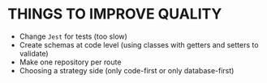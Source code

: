 # THINGS TO IMPROVE QUALITY
- Change `Jest` for tests (too slow)
- Create schemas at code level (using classes with getters and setters to validate)
- Make one repository per route
- Choosing a strategy side (only code-first or only database-first)